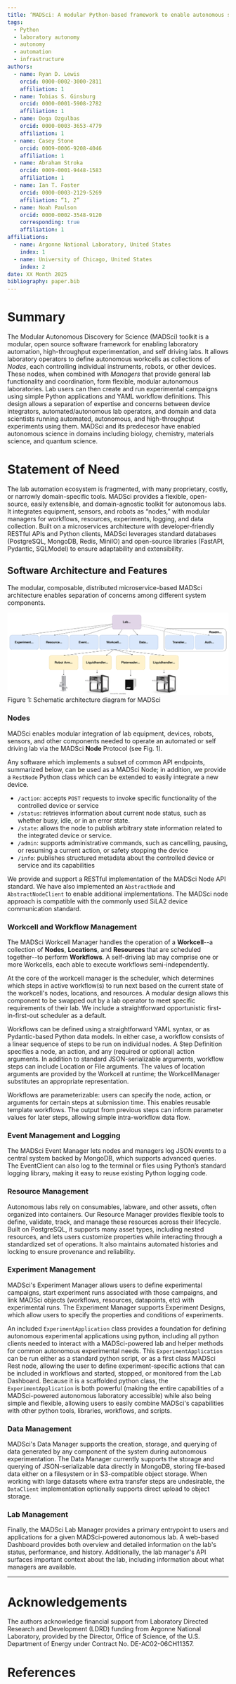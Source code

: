 ```yaml
---
title: ‘MADSci: A modular Python-based framework to enable autonomous science’
tags:
  - Python
  - laboratory autonomy
  - autonomy
  - automation
  - infrastructure
authors:
  - name: Ryan D. Lewis
    orcid: 0000-0002-3000-2811
    affiliation: 1
  - name: Tobias S. Ginsburg
    orcid: 0000-0001-5908-2782
    affiliation: 1
  - name: Doga Ozgulbas
    orcid: 0000-0003-3653-4779
    affiliation: 1
  - name: Casey Stone
    orcid: 0009-0006-9208-4046
    affiliation: 1
  - name: Abraham Stroka
    orcid: 0009-0001-9448-1583
    affiliation: 1
  - name: Ian T. Foster
    orcid: 0000-0003-2129-5269
    affiliation: “1, 2”
  - name: Noah Paulson
    orcid: 0000-0002-3548-9120
    corresponding: true
    affiliation: 1
affiliations:
  - name: Argonne National Laboratory, United States
    index: 1
  - name: University of Chicago, United States
    index: 2
date: XX Month 2025
bibliography: paper.bib
---
```


# Summary

The Modular Autonomous Discovery for Science (MADSci) toolkit is a modular, open source software framework for enabling laboratory automation, high-throughput experimentation, and self driving labs.
It allows laboratory operators to define autonomous workcells as collections of *Nodes*, each controlling individual instruments, robots, or other devices.
These nodes, when combined with *Managers* that provide general lab functionality and coordination, form flexible, modular autonomous laboratories.
Lab users can then create and run experimental campaigns using simple Python applications and YAML workflow definitions.
This design allows a separation of expertise and concerns between device integrators, automated/autonomous lab operators, and domain and data scientists running automated, autonomous, and high-throughput experiments using them.
MADSci and its predecesor have enabled autonomous science in domains including biology, chemistry, materials science, and quantum science.

# Statement of Need

The lab automation ecosystem is fragmented, with many proprietary, costly, or narrowly domain-specific tools.
MADSci provides a flexible, open-source, easily extensible, and domain-agnostic toolkit for autonomous labs.
It integrates equipment, sensors, and robots as “nodes,” with modular managers for workflows, resources, experiments, logging, and data collection.
Built on a microservices architecture with developer-friendly RESTful APIs and Python clients, MADSci leverages standard databases (PostgreSQL, MongoDB, Redis, MiniIO) and open-source libraries (FastAPI, Pydantic, SQLModel) to ensure adaptability and extensibility.


## Software Architecture and Features

The modular, composable, distributed microservice-based MADSci architecture enables separation of concerns among different system components.

<!-- if there's something in the figure we don't mention, it should not be included in the figure -->
![MADSci Architecture Diagram.\label{fig:madsci_architecture}](assets/drawio/madsci_architecture.drawio.svg)
Figure 1: Schematic architecture diagram for MADSci

### Nodes

MADSci enables modular integration of lab equipment, devices, robots, sensors, and other components needed to operate an automated or self driving lab via the MADSci **Node** Protocol (see Fig. 1).

Any software which implements a subset of common API endpoints, summarized below, can be used as a MADSci Node; in addition, we provide a `RestNode` Python class which can be extended to easily integrate a new device.

- `/action`: accepts `POST` requests to invoke specific functionality of the controlled device or service
- `/status`: retrieves information about current node status, such as whether busy, idle, or in an error state.
- `/state`: allows the node to publish arbitrary state information related to the integrated device or service.
- `/admin`: supports administrative commands, such as cancelling, pausing, or resuming a current action, or safety stopping the device
- `/info`: publishes structured metadata about the controlled device or service and its capabilities

We provide and support a RESTful implementation of the MADSci Node API standard. We have also implemented an `AbstractNode` and `AbstractNodeClient` to enable additional implementations. The MADSci node approach is compatible with the commonly used SiLA2 device communication standard.

### Workcell and Workflow Management

The MADSci Workcell Manager handles the operation of a **Workcell**--a collection of **Nodes**, **Locations**, and **Resources** that are scheduled together--to perform **Workflows**. A self-driving lab may comprise one or more Workcells, each able to execute workflows semi-independently.

At the core of the workcell manager is the scheduler, which determines which steps in active workflow(s) to run next based on the current state of the workcell's nodes, locations, and resources.
A modular design allows this component to be swapped out by a lab operator to meet specific requirements of their lab.
We include a straightforward opportunistic first-in-first-out scheduler as a default.

Workflows can be defined using a straightforward YAML syntax, or as Pydantic-based Python data models.
In either case, a workflow consists of a linear sequence of steps to be run on individual nodes.
A Step Definition specifies a node, an action, and any (required or optional) action arguments.
In addition to standard JSON-serializable arguments, workflow steps can include Location or File arguments.
The values of location arguments are provided by the Workcell at runtime; the WorkcellManager substitutes an appropriate representation.

Workflows are parameterizable: users can specify the node, action, or arguments for certain steps at submission time.
This enables reusable template workflows.
The output from previous steps can inform parameter values for later steps, allowing simple intra-workflow data flow.

### Event Management and Logging

The MADSci Event Manager lets nodes and managers log JSON events to a central system backed by MongoDB, which supports advanced queries. The EventClient can also log to the terminal or files using Python’s standard logging library, making it easy to reuse existing Python logging code.

### Resource Management

Autonomous labs rely on consumables, labware, and other assets, often organized into containers.
Our Resource Manager provides flexible tools to define, validate, track, and manage these resources across their lifecycle.
Built on PostgreSQL, it supports many asset types, including nested resources, and lets users customize properties while interacting through a standardized set of operations.
It also maintains automated histories and locking to ensure provenance and reliability.


### Experiment Management

MADSci's Experiment Manager allows users to define experimental campaigns, start experiment runs associated with those campaigns, and link MADSci objects (workflows, resources, datapoints, etc) with experimental runs.
The Experiment Manager supports Experiment Designs, which allow users to specify the properties and conditions of experiments.

An included `ExperimentApplication` class provides a foundation for defining autonomous experimental applications using python, including all python clients needed to interact with a MADSci-powered lab and helper methods for common autonomous experimental needs.
This `ExperimentApplication` can be run either as a standard python script, or as a first class MADSci Rest node, allowing the user to define experiment-specific actions that can be included in workflows and started, stopped, or monitored from the Lab Dashboard.
Because it is a scaffolded python class, the `ExperimentApplication` is both powerful (making the entire capabilities of a MADSci-powered autonomous laboratory accessible) while also being simple and flexible, allowing users to easily combine MADSci's capabilities with other python tools, libraries, workflows, and scripts.

### Data Management

MADSci's Data Manager supports the creation, storage, and querying of data generated by any component of the system during autonomous experimentation.
The Data Manager currently supports the storage and querying of JSON-serializable data directly in MongoDB, storing file-based data either on a filesystem or in S3-compatible object storage.
When working with large datasets where extra transfer steps are undesirable, the `DataClient` implementation optionally supports direct upload to object storage.

### Lab Management

Finally, the MADSci Lab Manager provides a primary entrypoint to users and applications for a given MADSci-powered autonomous lab.
A web-based Dashboard provides both overview and detailed information on the lab's status, performance, and history.
Additionally, the lab manager's API surfaces important context about the lab, including information about what managers are available.

---

# Acknowledgements

The authors acknowledge financial support from Laboratory Directed Research and Development (LDRD) funding from Argonne National Laboratory, provided by the Director, Office of Science, of the U.S. Department of Energy under Contract No. DE-AC02-06CH11357.

# References
